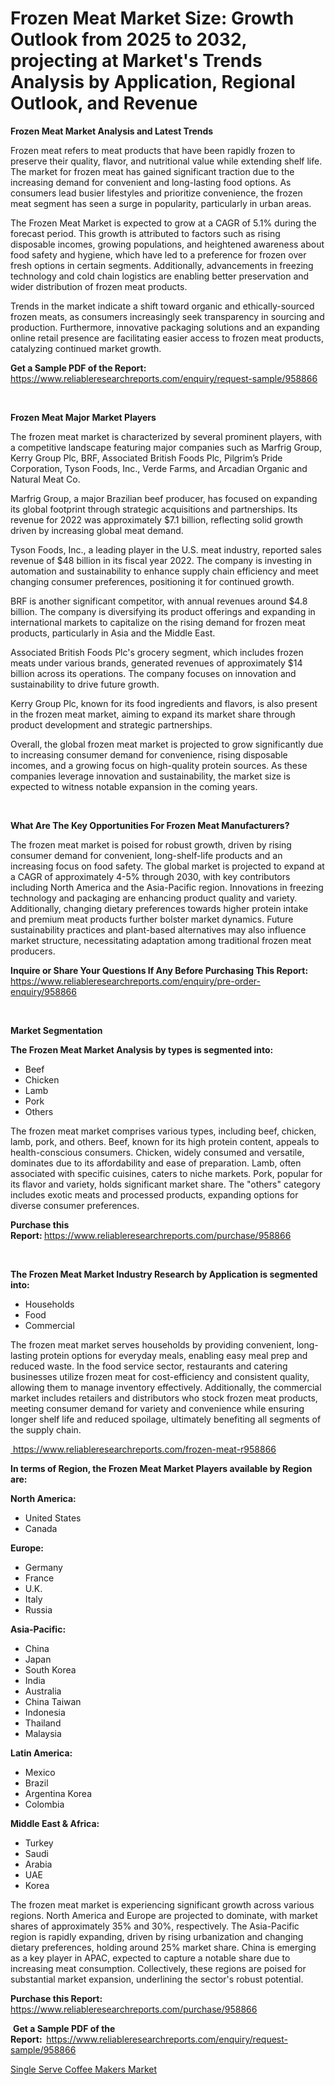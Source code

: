 <p><h1>Frozen Meat Market Size: Growth Outlook from 2025 to 2032, projecting at Market's Trends Analysis by Application, Regional Outlook, and Revenue</h1></p><p><strong>Frozen Meat Market Analysis and Latest Trends</strong></p>
<p><p>Frozen meat refers to meat products that have been rapidly frozen to preserve their quality, flavor, and nutritional value while extending shelf life. The market for frozen meat has gained significant traction due to the increasing demand for convenient and long-lasting food options. As consumers lead busier lifestyles and prioritize convenience, the frozen meat segment has seen a surge in popularity, particularly in urban areas.</p><p>The Frozen Meat Market is expected to grow at a CAGR of 5.1% during the forecast period. This growth is attributed to factors such as rising disposable incomes, growing populations, and heightened awareness about food safety and hygiene, which have led to a preference for frozen over fresh options in certain segments. Additionally, advancements in freezing technology and cold chain logistics are enabling better preservation and wider distribution of frozen meat products. </p><p>Trends in the market indicate a shift toward organic and ethically-sourced frozen meats, as consumers increasingly seek transparency in sourcing and production. Furthermore, innovative packaging solutions and an expanding online retail presence are facilitating easier access to frozen meat products, catalyzing continued market growth.</p></p>
<p><strong>Get a Sample PDF of the Report:&nbsp;</strong> <a href="https://www.reliableresearchreports.com/enquiry/request-sample/958866?utm_campaign=2331&utm_medium=2&utm_source=Github&utm_content=ia&utm_term=14022025&utm_id=frozen-meat">https://www.reliableresearchreports.com/enquiry/request-sample/958866</a></p>
<p>&nbsp;</p>
<p><strong>Frozen Meat Major Market Players</strong></p>
<p><p>The frozen meat market is characterized by several prominent players, with a competitive landscape featuring major companies such as Marfrig Group, Kerry Group Plc, BRF, Associated British Foods Plc, Pilgrim’s Pride Corporation, Tyson Foods, Inc., Verde Farms, and Arcadian Organic and Natural Meat Co. </p><p>Marfrig Group, a major Brazilian beef producer, has focused on expanding its global footprint through strategic acquisitions and partnerships. Its revenue for 2022 was approximately $7.1 billion, reflecting solid growth driven by increasing global meat demand.</p><p>Tyson Foods, Inc., a leading player in the U.S. meat industry, reported sales revenue of $48 billion in its fiscal year 2022. The company is investing in automation and sustainability to enhance supply chain efficiency and meet changing consumer preferences, positioning it for continued growth.</p><p>BRF is another significant competitor, with annual revenues around $4.8 billion. The company is diversifying its product offerings and expanding in international markets to capitalize on the rising demand for frozen meat products, particularly in Asia and the Middle East.</p><p>Associated British Foods Plc's grocery segment, which includes frozen meats under various brands, generated revenues of approximately $14 billion across its operations. The company focuses on innovation and sustainability to drive future growth.</p><p>Kerry Group Plc, known for its food ingredients and flavors, is also present in the frozen meat market, aiming to expand its market share through product development and strategic partnerships.</p><p>Overall, the global frozen meat market is projected to grow significantly due to increasing consumer demand for convenience, rising disposable incomes, and a growing focus on high-quality protein sources. As these companies leverage innovation and sustainability, the market size is expected to witness notable expansion in the coming years.</p></p>
<p>&nbsp;</p>
<p><strong>What Are The Key Opportunities For Frozen Meat Manufacturers?</strong></p>
<p><p>The frozen meat market is poised for robust growth, driven by rising consumer demand for convenient, long-shelf-life products and an increasing focus on food safety. The global market is projected to expand at a CAGR of approximately 4-5% through 2030, with key contributors including North America and the Asia-Pacific region. Innovations in freezing technology and packaging are enhancing product quality and variety. Additionally, changing dietary preferences towards higher protein intake and premium meat products further bolster market dynamics. Future sustainability practices and plant-based alternatives may also influence market structure, necessitating adaptation among traditional frozen meat producers.</p></p>
<p><strong>Inquire or Share Your Questions If Any Before Purchasing This Report:</strong> <a href="https://www.reliableresearchreports.com/enquiry/pre-order-enquiry/958866?utm_campaign=2331&utm_medium=2&utm_source=Github&utm_content=ia&utm_term=14022025&utm_id=frozen-meat">https://www.reliableresearchreports.com/enquiry/pre-order-enquiry/958866</a></p>
<p>&nbsp;</p>
<p><strong>Market Segmentation</strong></p>
<p><strong>The Frozen Meat Market Analysis by types is segmented into:</strong></p>
<p><ul><li>Beef</li><li>Chicken</li><li>Lamb</li><li>Pork</li><li>Others</li></ul></p>
<p><p>The frozen meat market comprises various types, including beef, chicken, lamb, pork, and others. Beef, known for its high protein content, appeals to health-conscious consumers. Chicken, widely consumed and versatile, dominates due to its affordability and ease of preparation. Lamb, often associated with specific cuisines, caters to niche markets. Pork, popular for its flavor and variety, holds significant market share. The "others" category includes exotic meats and processed products, expanding options for diverse consumer preferences.</p></p>
<p><strong>Purchase this Report:&nbsp;</strong><a href="https://www.reliableresearchreports.com/purchase/958866?utm_campaign=2331&utm_medium=2&utm_source=Github&utm_content=ia&utm_term=14022025&utm_id=frozen-meat">https://www.reliableresearchreports.com/purchase/958866</a></p>
<p>&nbsp;</p>
<p><strong>The Frozen Meat Market Industry Research by Application is segmented into:</strong></p>
<p><ul><li>Households</li><li>Food</li><li>Commercial</li></ul></p>
<p><p>The frozen meat market serves households by providing convenient, long-lasting protein options for everyday meals, enabling easy meal prep and reduced waste. In the food service sector, restaurants and catering businesses utilize frozen meat for cost-efficiency and consistent quality, allowing them to manage inventory effectively. Additionally, the commercial market includes retailers and distributors who stock frozen meat products, meeting consumer demand for variety and convenience while ensuring longer shelf life and reduced spoilage, ultimately benefiting all segments of the supply chain.</p></p>
<p><a href="https://www.reliableresearchreports.com/frozen-meat-r958866?utm_campaign=2331&utm_medium=2&utm_source=Github&utm_content=ia&utm_term=14022025&utm_id=frozen-meat">&nbsp;https://www.reliableresearchreports.com/frozen-meat-r958866</a></p>
<p><strong>In terms of Region, the Frozen Meat Market Players available by Region are:</strong></p>
<p>
    <p> <strong> North America: </strong>
        <ul>
            <li>United States</li>
            <li>Canada</li>
        </ul>
        </p> 
    <p> <strong> Europe: </strong>
        <ul>
            <li>Germany</li>
            <li>France</li>
            <li>U.K.</li>
            <li>Italy</li>
            <li>Russia</li>
        </ul>
        </p> 
    <p> <strong> Asia-Pacific: </strong>
        <ul>
            <li>China</li>
            <li>Japan</li>
            <li>South Korea</li>
            <li>India</li>
            <li>Australia</li>
            <li>China Taiwan</li>
            <li>Indonesia</li>
            <li>Thailand</li>
            <li>Malaysia</li>
        </ul>
        </p> 
    <p> <strong> Latin America: </strong>
        <ul>
            <li>Mexico</li>
            <li>Brazil</li>
            <li>Argentina Korea</li>
            <li>Colombia</li>
        </ul>
        </p> 
    <p> <strong> Middle East & Africa: </strong>
        <ul>
            <li>Turkey</li>
            <li>Saudi</li>
            <li>Arabia</li>
            <li>UAE</li>
            <li>Korea</li>
        </ul>
    </p>
    </p>
<p><p>The frozen meat market is experiencing significant growth across various regions. North America and Europe are projected to dominate, with market shares of approximately 35% and 30%, respectively. The Asia-Pacific region is rapidly expanding, driven by rising urbanization and changing dietary preferences, holding around 25% market share. China is emerging as a key player in APAC, expected to capture a notable share due to increasing meat consumption. Collectively, these regions are poised for substantial market expansion, underlining the sector's robust potential.</p></p>
<p><strong>Purchase this Report: </strong><a href="https://www.reliableresearchreports.com/purchase/958866?utm_campaign=2331&utm_medium=2&utm_source=Github&utm_content=ia&utm_term=14022025&utm_id=frozen-meat">https://www.reliableresearchreports.com/purchase/958866</a></p>
<p>&nbsp;<strong>Get a Sample PDF of the Report:&nbsp;&nbsp;</strong><a href="https://www.reliableresearchreports.com/enquiry/request-sample/958866?utm_campaign=2331&utm_medium=2&utm_source=Github&utm_content=ia&utm_term=14022025&utm_id=frozen-meat">https://www.reliableresearchreports.com/enquiry/request-sample/958866</a></p>
<p><strong></strong></p>
<p><p><a href="https://github.com/domoniqueluoma76/Market-Research-Report-List-1/blob/main/single-serve-coffee-makers-market.md?utm_campaign=2331&utm_medium=2&utm_source=Github&utm_content=ia&utm_term=14022025&utm_id=frozen-meat">Single Serve Coffee Makers Market</a></p></p>